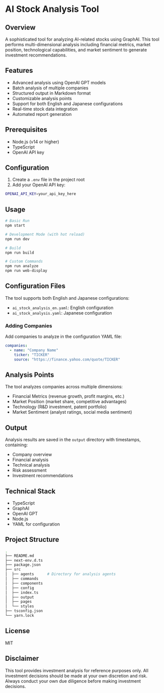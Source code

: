 # AI Stock Analysis Tool

## Overview

A sophisticated tool for analyzing AI-related stocks using GraphAI. This tool performs multi-dimensional analysis including financial metrics, market position, technological capabilities, and market sentiment to generate investment recommendations.

## Features

- Advanced analysis using OpenAI GPT models
- Batch analysis of multiple companies
- Structured output in Markdown format
- Customizable analysis points
- Support for both English and Japanese configurations
- Real-time stock data integration
- Automated report generation

## Prerequisites

- Node.js (v14 or higher)
- TypeScript
- OpenAI API key

## Configuration

1. Create a `.env` file in the project root
2. Add your OpenAI API key:

```bash
OPENAI_API_KEY=your_api_key_here
```

## Usage

```bash
# Basic Run
npm start

# Development Mode (with hot reload)
npm run dev

# Build
npm run build

# Custom Commands
npm run analyze
npm run web-display
```

## Configuration Files

The tool supports both English and Japanese configurations:

- `ai_stock_analysis_en.yaml`: English configuration
- `ai_stock_analysis.yaml`: Japanese configuration

### Adding Companies

Add companies to analyze in the configuration YAML file:

```yaml
companies:
  - name: "Company Name"
    ticker: "TICKER"
    source: "https://finance.yahoo.com/quote/TICKER"
```


## Analysis Points

The tool analyzes companies across multiple dimensions:

- Financial Metrics (revenue growth, profit margins, etc.)
- Market Position (market share, competitive advantages)
- Technology (R&D investment, patent portfolio)
- Market Sentiment (analyst ratings, social media sentiment)

## Output

Analysis results are saved in the `output` directory with timestamps, containing:

- Company overview
- Financial analysis
- Technical analysis
- Risk assessment
- Investment recommendations

## Technical Stack

- TypeScript
- GraphAI
- OpenAI GPT
- Node.js
- YAML for configuration

## Project Structure

```bash
.
├── README.md
├── next-env.d.ts
├── package.json
├── src
│  ├── agents      # Directory for analysis agents
│  ├── commands
│  ├── components
│  ├── config
│  ├── index.ts
│  ├── output
│  ├── pages
│  └── styles
├── tsconfig.json
└── yarn.lock
```

## License

MIT

## Disclaimer

This tool provides investment analysis for reference purposes only. All investment decisions should be made at your own discretion and risk. Always conduct your own due diligence before making investment decisions.

